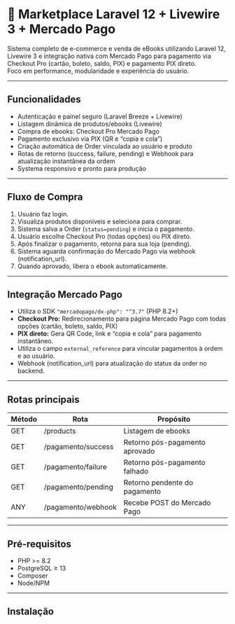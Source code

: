 # 🚀 Marketplace Laravel 12 + Livewire 3 + Mercado Pago

Sistema completo de e-commerce e venda de eBooks utilizando Laravel 12, Livewire 3 e integração nativa com Mercado Pago para pagamento via Checkout Pro (cartão, boleto, saldo, PIX) e pagamento PIX direto.  
Foco em performance, modularidade e experiência do usuário.

---

## **Funcionalidades**
- Autenticação e painel seguro (Laravel Breeze + Livewire)
- Listagem dinâmica de produtos/ebooks (Livewire)
- Compra de ebooks: Checkout Pro Mercado Pago
- Pagamento exclusivo via PIX (QR e “copia e cola”)
- Criação automática de Order vinculada ao usuário e produto
- Rotas de retorno (success, failure, pending) e Webhook para atualização instantânea da ordem
- Systema responsivo e pronto para produção

---

## **Fluxo de Compra**

1. Usuário faz login.
2. Visualiza produtos disponíveis e seleciona para comprar.
3. Sistema salva a Order (`status=pending`) e inicia o pagamento.
4. Usuário escolhe Checkout Pro (todas opções) ou PIX direto.
5. Após finalizar o pagamento, retorna para sua loja (pending).
6. Sistema aguarda confirmação do Mercado Pago via webhook (notification_url).
7. Quando aprovado, libera o ebook automaticamente.

---

## **Integração Mercado Pago**

- Utiliza o SDK `"mercadopago/dx-php": "^3.7"` (PHP 8.2+)
- **Checkout Pro:** Redirecionamento para página Mercado Pago com todas opções (cartão, boleto, saldo, PIX)
- **PIX direto:** Gera QR Code, link e “copia e cola” para pagamento instantâneo.
- Utiliza o campo `external_reference` para vincular pagamentos à ordem e ao usuário.
- Webhook (notification_url) para atualização do status da order no backend.

---

## **Rotas principais**

| Método | Rota                 | Propósito                       |
|--------|----------------------|---------------------------------|
| GET    | /products            | Listagem de ebooks              |
| GET    | /pagamento/success   | Retorno pós-pagamento aprovado  |
| GET    | /pagamento/failure   | Retorno pós-pagamento falhado   |
| GET    | /pagamento/pending   | Retorno pendente do pagamento   |
| ANY    | /pagamento/webhook   | Recebe POST do Mercado Pago     |

---

## **Pré-requisitos**

- PHP >= 8.2
- PostgreSQL ≥ 13
- Composer
- Node/NPM

---

## **Instalação**

